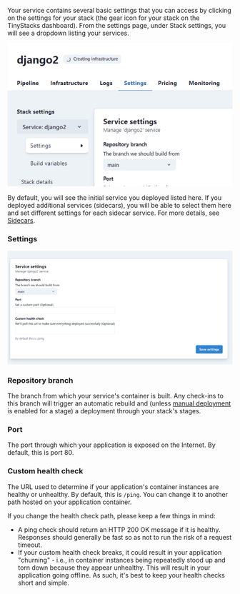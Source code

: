 Your service contains several basic settings that you can access by clicking on the settings for your stack (the gear icon for your stack on the TinyStacks dashboard). From the settings page, under Stack settings, you will see a dropdown listing your services. 

![TinyStacks - services dropdown](img/services-dropdown.png)

By default, you will see the initial service you deployed listed here. If you deployed additional services (sidecars), you will be able to select them here and set different settings for each sidecar service. For more details, see [Sidecars](sidecars.md).

### Settings

![TinyStacks - basic stack settings](img/basic-settings.png)

### Repository branch

The branch from which your service's container is built. Any check-ins to this branch will trigger an automatic rebuild and (unless [manual deployment](stages.md) is enabled for a stage) a deployment through your stack's stages. 

### Port 

The port through which your application is exposed on the Internet. By default, this is port 80. 

### Custom health check

The URL used to determine if your application's container instances are healthy or unhealthy. By default, this is `/ping`. You can change it to another path hosted on your application container. 

If you change the health check path, please keep a few things in mind: 

* A ping check should return an HTTP 200 OK message if it is healthy. Responses should generally be fast so as not to run the risk of a request timeout. 
* If your custom health check breaks, it could result in your application "churning" - i.e., in container instances being repeatedly stood up and torn down because they appear unhealthy. This will result in your application going offline.  As such, it's best to keep your health checks short and simple. 